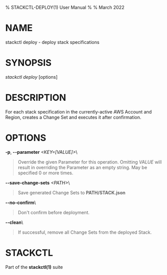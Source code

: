 % STACKCTL-DEPLOY(1) User Manual
%
% March 2022

# NAME

stackctl deploy - deploy stack specifications

# SYNOPSIS

*stackctl deploy* \[options]

# DESCRIPTION

For each stack specification in the currently-active AWS Account and Region,
creates a Change Set and executes it after confirmation.

# OPTIONS

**\-p**, **\--parameter** *\<KEY=[VALUE]\>*\

> Override the given Parameter for this operation. Omitting *VALUE* will result
> in overriding the Parameter as an empty string. May be specified 0 or more
> times.

**\--save-change-sets** *\<PATH\>*\

> Save generated Change Sets to **PATH/STACK.json**

**\--no-confirm**\

> Don't confirm before deployment.

**\--clean**\

> If successful, remove all Change Sets from the deployed Stack.

# STACKCTL

Part of the **stackctl(1)** suite
